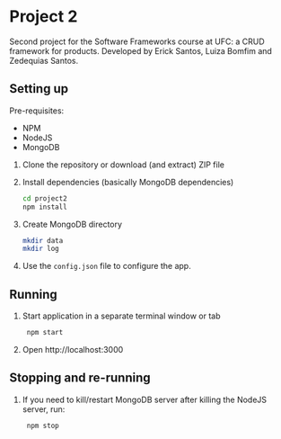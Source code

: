 # Project 2

Second project for the Software Frameworks course at UFC: a CRUD framework for products. Developed by Erick Santos, Luiza Bomfim and Zedequias Santos.

## Setting up

Pre-requisites:
  * NPM
  * NodeJS
  * MongoDB

1. Clone the repository or download (and extract) ZIP file

2. Install dependencies (basically MongoDB dependencies)
 
    ```bash
    cd project2
    npm install
    ```

3. Create MongoDB directory
 
    ```bash
    mkdir data
    mkdir log
    ```
    
4. Use the `config.json` file to configure the app.

    
## Running

1. Start application in a separate terminal window or tab
 
   ```bash
    npm start
   ```
   
2. Open http://localhost:3000

## Stopping and re-running

1. If you need to kill/restart MongoDB server after killing the NodeJS server, run:
 
   ```bash
    npm stop
   ```

